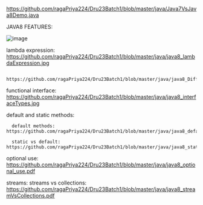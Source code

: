 https://github.com/ragaPriya224/Dru23Batch1/blob/master/java/Java7VsJava8Demo.java

JAVA8 FEATURES:

![image](https://github.com/ragaPriya224/Dru23Batch1/assets/90038032/b65ee1e2-80cb-4d62-89f1-550e6136c9f1)

lambda expression: https://github.com/ragaPriya224/Dru23Batch1/blob/master/java/java8_lambdaExpression.jpg

                    https://github.com/ragaPriya224/Dru23Batch1/blob/master/java/java8_DifferentLambdaSyntax.png

functional interface: https://github.com/ragaPriya224/Dru23Batch1/blob/master/java/java8_interfaceTypes.jpg
  
 default and static methods: 
 
      default methods: https://github.com/ragaPriya224/Dru23Batch1/blob/master/java/java8_defaultMethod_why.pdf
      
      static vs default: https://github.com/ragaPriya224/Dru23Batch1/blob/master/java/java8_staticVsdefault.pdf
      
optional use: https://github.com/ragaPriya224/Dru23Batch1/blob/master/java/java8_optional_use.pdf

streams: streams vs collections: https://github.com/ragaPriya224/Dru23Batch1/blob/master/java/java8_streamVsCollections.pdf
